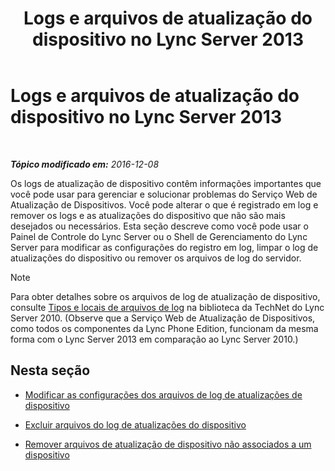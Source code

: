 ﻿---
title: Logs e arquivos de atualização do dispositivo no Lync Server 2013
TOCTitle: Logs e arquivos de atualização do dispositivo no Lync Server 2013
ms:assetid: f7f822b8-0a62-4ff2-a4cb-1ab1ed7503eb
ms:mtpsurl: https://technet.microsoft.com/pt-br/library/JJ994090(v=OCS.15)
ms:contentKeyID: 52057771
ms.date: 12/10/2016
mtps_version: v=OCS.15
ms.translationtype: HT
---

# Logs e arquivos de atualização do dispositivo no Lync Server 2013

 

_**Tópico modificado em:** 2016-12-08_

Os logs de atualização de dispositivo contêm informações importantes que você pode usar para gerenciar e solucionar problemas do Serviço Web de Atualização de Dispositivos. Você pode alterar o que é registrado em log e remover os logs e as atualizações do dispositivo que não são mais desejados ou necessários. Esta seção descreve como você pode usar o Painel de Controle do Lync Server ou o Shell de Gerenciamento do Lync Server para modificar as configurações do registro em log, limpar o log de atualizações do dispositivo ou remover os arquivos de log do servidor.

> [!NOTE]  
> Para obter detalhes sobre os arquivos de log de atualização de dispositivo, consulte <a href="http://technet.microsoft.com/pt-br/library/gg398250(v=ocs.14).aspx">Tipos e locais de arquivos de log</a> na biblioteca da TechNet do Lync Server 2010. (Observe que a Serviço Web de Atualização de Dispositivos, como todos os componentes da Lync Phone Edition, funcionam da mesma forma com o Lync Server 2013 em comparação ao Lync Server 2010.)

## Nesta seção

  - [Modificar as configurações dos arquivos de log de atualizações de dispositivo](lync-server-2013-modify-settings-for-device-update-log-files.md)

  - [Excluir arquivos do log de atualizações do dispositivo](lync-server-2013-delete-device-update-log-files.md)

  - [Remover arquivos de atualização de dispositivo não associados a um dispositivo](lync-server-2013-remove-device-update-files-not-associated-with-a-device.md)

